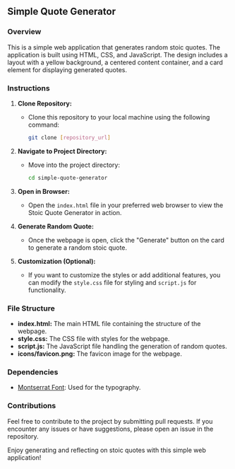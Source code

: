 ## Simple Quote Generator

### Overview

This is a simple web application that generates random stoic quotes. The application is built using HTML, CSS, and JavaScript. The design includes a layout with a yellow background, a centered content container, and a card element for displaying generated quotes.

### Instructions

1. **Clone Repository:**
   - Clone this repository to your local machine using the following command:
     ```bash
     git clone [repository_url]
     ```
   
2. **Navigate to Project Directory:**
   - Move into the project directory:
     ```bash
     cd simple-quote-generator
     ```

3. **Open in Browser:**
   - Open the `index.html` file in your preferred web browser to view the Stoic Quote Generator in action.

4. **Generate Random Quote:**
   - Once the webpage is open, click the "Generate" button on the card to generate a random stoic quote.

5. **Customization (Optional):**
   - If you want to customize the styles or add additional features, you can modify the `style.css` file for styling and `script.js` for functionality.

### File Structure

- **index.html:** The main HTML file containing the structure of the webpage.
- **style.css:** The CSS file with styles for the webpage.
- **script.js:** The JavaScript file handling the generation of random quotes.
- **icons/favicon.png:** The favicon image for the webpage.

### Dependencies

- [Montserrat Font](https://fonts.googleapis.com/css?family=Montserrat:400,500,600,700&display=swap): Used for the typography.

### Contributions

Feel free to contribute to the project by submitting pull requests. If you encounter any issues or have suggestions, please open an issue in the repository.

Enjoy generating and reflecting on stoic quotes with this simple web application!
